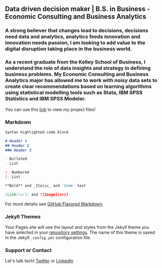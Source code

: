 ## Data driven decision maker | B.S. in Business - Economic Consulting and Business Analytics 

### A strong believer that changes lead to decisions, decisions need data and analytics, analytics feeds innovation and innovation needs passion, I am looking to add value to the digital disruption taking place in the business world.

### As a recent graduate from the Kelley School of Business, I understand the role of data insights and strategy in defining business problems. My Economic Consulting and Business Analytics major has allowed me to work with noisy data sets to create clear recommendations based on learning algorithms using statistical modelling tools such as Stata, IBM SPSS Statistics and IBM SPSS Modeler. 

You can use this [link](https://github.com/radmahad/newGitTest/edit/master/README.md) to view my project files! 

### Markdown 

```markdown
Syntax highlighted code block

# Header 1
## Header 2
### Header 3

- Bulleted
- List

1. Numbered
2. List

**Bold** and _Italic_ and `Code` text

[Link](url) and ![Image](src)
```

For more details see [GitHub Flavored Markdown](https://guides.github.com/features/mastering-markdown/).

### Jekyll Themes

Your Pages site will use the layout and styles from the Jekyll theme you have selected in your [repository settings](https://github.com/radmahad/newGitTest/settings). The name of this theme is saved in the Jekyll `_config.yml` configuration file.

### Support or Contact

Let's talk tech! [Twitter](https://twitter.com/Rad_Mahadevia) or [LinkedIn](https://twitter.com/Rad_Mahadevia)
